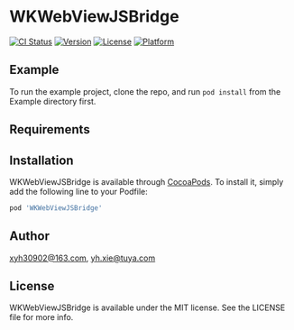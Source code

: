 # WKWebViewJSBridge

[![CI Status](https://img.shields.io/travis/xyh30902@163.com/WKWebViewJSBridge.svg?style=flat)](https://travis-ci.org/xyh30902@163.com/WKWebViewJSBridge)
[![Version](https://img.shields.io/cocoapods/v/WKWebViewJSBridge.svg?style=flat)](https://cocoapods.org/pods/WKWebViewJSBridge)
[![License](https://img.shields.io/cocoapods/l/WKWebViewJSBridge.svg?style=flat)](https://cocoapods.org/pods/WKWebViewJSBridge)
[![Platform](https://img.shields.io/cocoapods/p/WKWebViewJSBridge.svg?style=flat)](https://cocoapods.org/pods/WKWebViewJSBridge)

## Example

To run the example project, clone the repo, and run `pod install` from the Example directory first.

## Requirements

## Installation

WKWebViewJSBridge is available through [CocoaPods](https://cocoapods.org). To install
it, simply add the following line to your Podfile:

```ruby
pod 'WKWebViewJSBridge'
```

## Author

xyh30902@163.com, yh.xie@tuya.com

## License

WKWebViewJSBridge is available under the MIT license. See the LICENSE file for more info.
